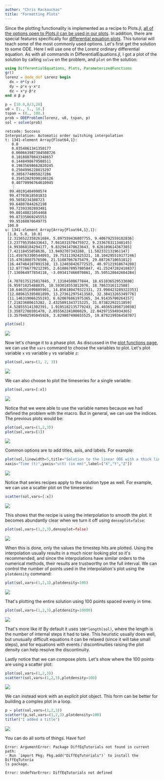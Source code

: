 ```yaml
---
author: "Chris Rackauckas"
title: "Formatting Plots"
---
```



Since the plotting functionality is implemented as a recipe to Plots.jl, [all of the options open to Plots.jl can be used in our plots](https://juliaplots.github.io/supported/). In addition, there are special features specifically for [differential equation plots](https://docs.juliadiffeq.org/dev/basics/plot/). This tutorial will teach some of the most commonly used options. Let's first get the solution to some ODE. Here I will use one of the Lorenz ordinary differential equation. As with all commands in DifferentialEquations.jl, I got a plot of the solution by calling `solve` on the problem, and `plot` on the solution:

````julia
using DifferentialEquations, Plots, ParameterizedFunctions
gr()
lorenz = @ode_def Lorenz begin
  dx = σ*(y-x)
  dy = ρ*x-y-x*z
  dz = x*y-β*z
end σ β ρ

p = [10.0,8/3,28]
u0 = [1., 5., 10.]
tspan = (0., 100.)
prob = ODEProblem(lorenz, u0, tspan, p)
sol = solve(prob)
````


````
retcode: Success
Interpolation: Automatic order switching interpolation
t: 1341-element Array{Float64,1}:
   0.0
   0.0354861341350177
   0.060663987304508726
   0.10188870843348657
   0.1448498679508511
   0.19835698662820245
   0.2504996228815297
   0.3056774805827286
   0.35452829390108126
   0.40770996764610945
   ⋮
  99.40191484990574
  99.47703618501833
  99.5658234308723
  99.64807844262198
  99.72393302893481
  99.80148021054468
  99.87335069245553
  99.95168876649775
 100.0
u: 1341-element Array{Array{Float64,1},1}:
 [1.0, 5.0, 10.0]
 [2.3156522358261684, 5.897559436807755, 9.406792559102836]
 [3.237795350433643, 7.041031570475972, 9.233678311348145]
 [4.993868184294177, 9.832941470623643, 9.626109614367385]
 [7.42118455058636, 13.9492707343288, 11.582332131961147]
 [11.459763300544093, 19.75311392425321, 18.104295519177246]
 [15.47610807576506, 21.51087067675479, 29.88726710651812]
 [16.447464107891538, 13.124038426772515, 40.97121918674208]
 [12.877766779212395, 2.6188678957805847, 41.25247282418837]
 [7.136964977854118, -3.093417466070861, 35.505128642604284]
 ⋮
 [4.7078175125017845, 7.13104508677844, 18.651036529533698]
 [6.95971825488835, 10.593018553812076, 18.7863316112588]
 [10.646351699805901, 14.856180479322331, 23.998423289322353]
 [12.889615395081899, 13.273612975413583, 32.38413265349776]
 [11.146319066255193, 6.620076861975365, 34.91435700264157]
 [7.21823680615282, 2.4325891343715225, 31.07382292211859]
 [4.528555141302391, 1.9195182135779243, 26.403651898710038]
 [3.35872786591478, 2.855562241006029, 22.042971594934365]
 [3.3579402595045926, 3.829807498655525, 19.879219936458707]
````



````julia
plot(sol)
````


![](figures/05-formatting_plots_2_1.png)



Now let's change it to a phase plot. As discussed in the [plot functions page](https://docs.juliadiffeq.org/dev/basics/plot/), we can use the `vars` command to choose the variables to plot. Let's plot variable `x` vs variable `y` vs variable `z`:

````julia
plot(sol,vars=(1, 2, 3))
````


![](figures/05-formatting_plots_3_1.png)



We can also choose to plot the timeseries for a single variable:

````julia
plot(sol,vars=[:x])
````


![](figures/05-formatting_plots_4_1.png)



Notice that we were able to use the variable names because we had defined the problem with the macro. But in general, we can use the indices. The previous plots would be:

````julia
plot(sol,vars=(1,2,3))
plot(sol,vars=[1])
````


![](figures/05-formatting_plots_5_1.png)



Common options are to add titles, axis, and labels. For example:

````julia
plot(sol,linewidth=5,title="Solution to the linear ODE with a thick line",
xaxis="Time (t)",yaxis="u(t) (in mm)",label=["X","Y","Z"])
````


![](figures/05-formatting_plots_6_1.png)



Notice that series recipes apply to the solution type as well. For example, we can use a scatter plot on the timeseries:

````julia
scatter(sol,vars=[:x])
````


![](figures/05-formatting_plots_7_1.png)



This shows that the recipe is using the interpolation to smooth the plot. It becomes abundantly clear when we turn it off using `denseplot=false`:

````julia
plot(sol,vars=(1,2,3),denseplot=false)
````


![](figures/05-formatting_plots_8_1.png)



When this is done, only the values the timestep hits are plotted. Using the interpolation usually results in a much nicer looking plot so it's recommended, and since the interpolations have similar orders to the numerical methods, their results are trustworthy on the full interval. We can control the number of points used in the interpolation's plot using the `plotdensity` command:

````julia
plot(sol,vars=(1,2,3),plotdensity=100)
````


![](figures/05-formatting_plots_9_1.png)



That's plotting the entire solution using 100 points spaced evenly in time.

````julia
plot(sol,vars=(1,2,3),plotdensity=10000)
````


![](figures/05-formatting_plots_10_1.png)



That's more like it! By default it uses `100*length(sol)`, where the length is the number of internal steps it had to take. This heuristic usually does well, but unusually difficult equations it can be relaxed (since it will take small steps), and for equations with events / discontinuities raising the plot density can help resolve the discontinuity.

Lastly notice that we can compose plots. Let's show where the 100 points are using a scatter plot:

````julia
plot(sol,vars=(1,2,3))
scatter!(sol,vars=(1,2,3),plotdensity=100)
````


![](figures/05-formatting_plots_11_1.png)



We can instead work with an explicit plot object. This form can be better for building a complex plot in a loop.

````julia
p = plot(sol,vars=(1,2,3))
scatter!(p,sol,vars=(1,2,3),plotdensity=100)
title!("I added a title")
````


![](figures/05-formatting_plots_12_1.png)



You can do all sorts of things. Have fun!

````
Error: ArgumentError: Package DiffEqTutorials not found in current path:
- Run `import Pkg; Pkg.add("DiffEqTutorials")` to install the DiffEqTutoria
ls package.
````



````
Error: UndefVarError: DiffEqTutorials not defined
````


